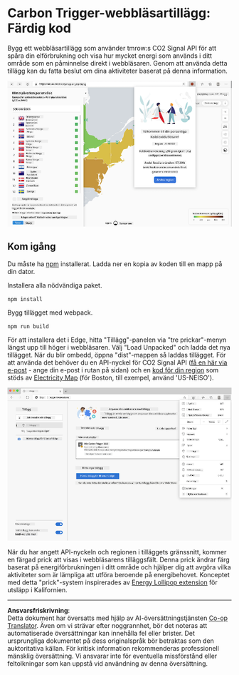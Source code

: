 <!--
CO_OP_TRANSLATOR_METADATA:
{
  "original_hash": "3f5e6821e0febccfc5d05e7c944d9e3d",
  "translation_date": "2025-08-26T22:51:10+00:00",
  "source_file": "5-browser-extension/solution/translation/README.ja.md",
  "language_code": "sv"
}
-->
# Carbon Trigger-webbläsartillägg: Färdig kod

Bygg ett webbläsartillägg som använder tmrow:s CO2 Signal API för att spåra din elförbrukning och visa hur mycket energi som används i ditt område som en påminnelse direkt i webbläsaren. Genom att använda detta tillägg kan du fatta beslut om dina aktiviteter baserat på denna information.

![extension screenshot](../../../../../translated_images/extension-screenshot.0e7f5bfa110e92e3875e1bc9405edd45a3d2e02963e48900adb91926a62a5807.sv.png)

## Kom igång

Du måste ha [npm](https://npmjs.com) installerat. Ladda ner en kopia av koden till en mapp på din dator.

Installera alla nödvändiga paket.

```
npm install
```

Bygg tillägget med webpack.

```
npm run build
```

För att installera det i Edge, hitta "Tillägg"-panelen via "tre prickar"-menyn längst upp till höger i webbläsaren. Välj "Load Unpacked" och ladda det nya tillägget. När du blir ombedd, öppna "dist"-mappen så laddas tillägget. För att använda det behöver du en API-nyckel för CO2 Signal API ([få en här via e-post](https://www.co2signal.com/) - ange din e-post i rutan på sidan) och en [kod för din region](http://api.electricitymap.org/v3/zones) som stöds av [Electricity Map](https://www.electricitymap.org/map) (för Boston, till exempel, använd 'US-NEISO').

![installing](../../../../../translated_images/install-on-edge.78634f02842c48283726c531998679a6f03a45556b2ee99d8ff231fe41446324.sv.png)

När du har angett API-nyckeln och regionen i tilläggets gränssnitt, kommer en färgad prick att visas i webbläsarens tilläggsfält. Denna prick ändrar färg baserat på energiförbrukningen i ditt område och hjälper dig att avgöra vilka aktiviteter som är lämpliga att utföra beroende på energibehovet. Konceptet med detta "prick"-system inspirerades av [Energy Lollipop extension](https://energylollipop.com/) för utsläpp i Kalifornien.

---

**Ansvarsfriskrivning**:  
Detta dokument har översatts med hjälp av AI-översättningstjänsten [Co-op Translator](https://github.com/Azure/co-op-translator). Även om vi strävar efter noggrannhet, bör det noteras att automatiserade översättningar kan innehålla fel eller brister. Det ursprungliga dokumentet på dess originalspråk bör betraktas som den auktoritativa källan. För kritisk information rekommenderas professionell mänsklig översättning. Vi ansvarar inte för eventuella missförstånd eller feltolkningar som kan uppstå vid användning av denna översättning.